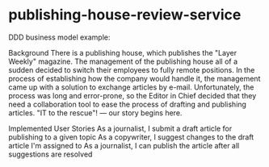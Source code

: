 # publishing-house-review-service
DDD business model example:

Background
There is a publishing house, which publishes the "Layer Weekly" magazine. The management of the publishing house all of a sudden decided to switch their employees to fully remote positions. In the process of establishing how the company would handle it, the management came up with a solution to exchange articles by e-mail. Unfortunately, the process was long and error-prone, so the Editor in Chief decided that they need a collaboration tool to ease the process of drafting and publishing articles. "IT to the rescue"! — our story begins here.

Implemented User Stories
As a journalist, I submit a draft article for publishing to a given topic
As a copywriter, I suggest changes to the draft article I'm assigned to
As a journalist, I can publish the article after all suggestions are resolved